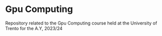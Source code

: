 # Gpu Computing
Repository related to the Gpu Computing course held at the University of Trento for the A.Y, 2023/24 <br />

